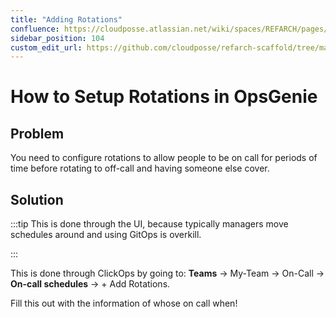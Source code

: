 ```yaml
---
title: "Adding Rotations"
confluence: https://cloudposse.atlassian.net/wiki/spaces/REFARCH/pages/1277788177/How+to+Setup+Rotations+in+OpsGenie
sidebar_position: 104
custom_edit_url: https://github.com/cloudposse/refarch-scaffold/tree/main/docs/docs/how-to-guides/integrations/opsgenie/how-to-setup-rotations-in-opsgenie.md
---
```


# How to Setup Rotations in OpsGenie

## Problem
You need to configure rotations to allow people to be on call for periods of time before rotating to off-call and having someone else cover.

## Solution

:::tip
This is done through the UI, because typically managers move schedules around and using GitOps is overkill.

:::

This is done through ClickOps by going to:
**Teams** → My-Team → On-Call → **On-call schedules** → + Add Rotations.

Fill this out with the information of whose on call when!


